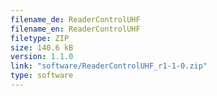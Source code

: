 ```yaml
---
filename_de: ReaderControlUHF
filename_en: ReaderControlUHF
filetype: ZIP
size: 140.6 kB
version: 1.1.0
link: "software/ReaderControlUHF_r1-1-0.zip"
type: software
---
```

